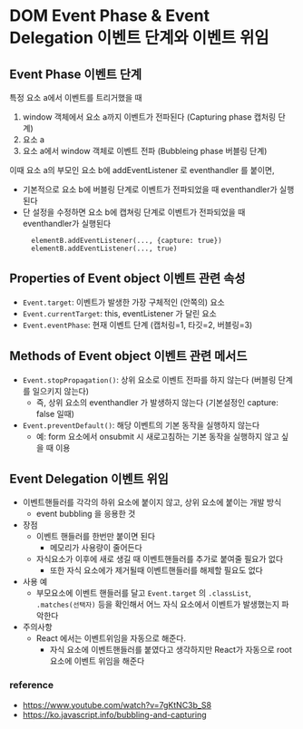 # DOM Event Phase & Event Delegation 이벤트 단계와 이벤트 위임

## Event Phase 이벤트 단계
특정 요소 a에서 이벤트를 트리거했을 때
1. window 객체에서 요소 a까지 이벤트가 전파된다 (Capturing phase 캡처링 단계)
2. 요소 a
3. 요소 a에서 window 객체로 이벤트 전파 (Bubbleing phase 버블링 단계)

이때 요소 a의 부모인 요소 b에 addEventListener 로 eventhandler 를 붙이면,
- 기본적으로 요소 b에 버블링 단계로 이벤트가 전파되었을 때 eventhandler가 실행된다
- 단 설정을 수정하면 요소 b에 캡쳐링 단계로 이벤트가 전파되었을 때 eventhandler가 실행된다
  ```
    elementB.addEventListener(..., {capture: true})
    elementB.addEventListener(..., true)
  ```

## Properties of Event object 이벤트 관련 속성
- `Event.target`: 이벤트가 발생한 가장 구체적인 (안쪽의) 요소
- `Event.currentTarget`: this, eventListener 가 달린 요소
- `Event.eventPhase`: 현재 이벤트 단계 (캡처링=1, 타깃=2, 버블링=3)

## Methods of Event object 이벤트 관련 메서드
- `Event.stopPropagation()`: 상위 요소로 이벤트 전파를 하지 않는다 (버블링 단계를 일으키지 않는다)
  - 즉, 상위 요소의 eventhandler 가 발생하지 않는다 (기본설정인 capture: false 일때)
- `Event.preventDefault()`: 해당 이벤트의 기본 동작을 실행하지 않는다 
  - 예: form 요소에서 onsubmit 시 새로고침하는 기본 동작을 실행하지 않고 싶을 때 이용

## Event Delegation 이벤트 위임
- 이벤트핸들러를 각각의 하위 요소에 붙이지 않고, 상위 요소에 붙이는 개발 방식
  - event bubbling 을 응용한 것
- 장점
  - 이벤트 핸들러를 한번만 붙이면 된다
    - 메모리가 사용량이 줄어든다 
  - 자식요소가 이후에 새로 생길 때 이벤트핸들러를 추가로 붙여줄 필요가 없다
    - 또한 자식 요소에가 제거될때 이벤트핸들러를 해제할 필요도 없다
- 사용 예
  - 부모요소에 이벤트 핸들러를 달고 `Event.target` 의 `.classList`, `.matches(선택자)` 등을 확인해서 어느 자식 요소에서 이벤트가 발생했는지 파악한다
- 주의사항
  - React 에서는 이벤트위임을 자동으로 해준다. 
    - 자식 요소에 이벤트핸들러를 붙였다고 생각하지만 React가 자동으로 root 요소에 이벤트 위임을 해준다



### reference
- https://www.youtube.com/watch?v=7gKtNC3b_S8
- https://ko.javascript.info/bubbling-and-capturing